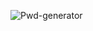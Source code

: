 ![Pwd-generator](https://github.com/user-attachments/assets/c56f92be-c34e-488a-aee3-03b90acb3e52)



